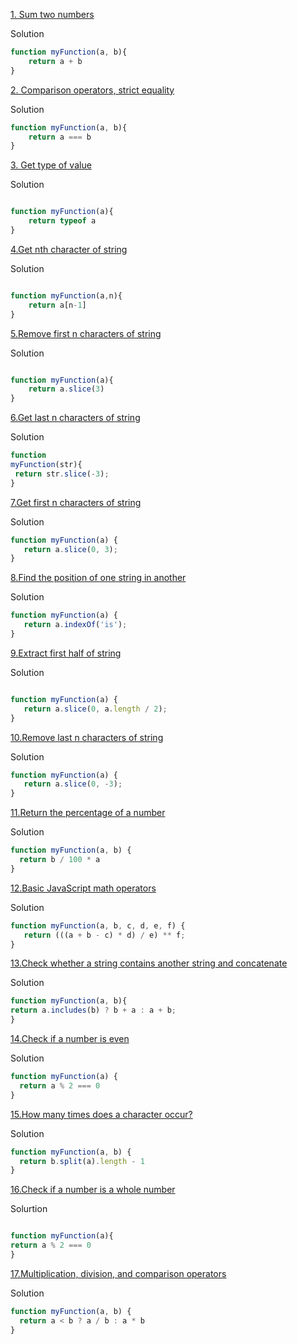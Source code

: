 [1. Sum two numbers](https://www.jschallenger.com/javascript-practice/javascript-fundamentals/sum-two-numbers-javascript)

Solution

```js
function myFunction(a, b){
    return a + b
}
``` 
[2. Comparison operators, strict equality](https://www.jschallenger.com/javascript-practice/javascript-fundamentals/comparison-strict-equality)

Solution

```js
function myFunction(a, b){
    return a === b
}
```
[3. Get type of value](https://www.jschallenger.com/javascript-practice/javascript-fundamentals/type-value-javascript)

Solution

```js

function myFunction(a){
    return typeof a
}
```

[4.Get nth character of string](https://www.jschallenger.com/javascript-practice/javascript-fundamentals/get-nth-character-string-javascript)

Solution

```js

function myFunction(a,n){
    return a[n-1]
}
```

[5.Remove first n characters of string](https://www.jschallenger.com/javascript-practice/javascript-fundamentals/remove-first-characters-string-javascript)

Solution

```js

function myFunction(a){
    return a.slice(3)
}
```

[6.Get last n characters of string](https://www.jschallenger.com/javascript-practice/javascript-fundamentals/get-last-characters-string-javascript)

Solution

```js
function
myFunction(str){
 return str.slice(-3);
}

```

[7.Get first n characters of string](https://www.jschallenger.com/javascript-practice/javascript-fundamentals/get-first-characters-string-javascript)

Solution

```js
function myFunction(a) {
   return a.slice(0, 3);
}
```

[8.Find the position of one string in another](https://www.jschallenger.com/javascript-practice/javascript-fundamentals/index-of-substring-in-string)

Solution

```js
function myFunction(a) {
   return a.indexOf('is');
}
```
[9.Extract first half of string](https://www.jschallenger.com/javascript-practice/javascript-fundamentals/extract-first-half-string-javascript)

Solution

```js 

function myFunction(a) {
   return a.slice(0, a.length / 2);
}
```
[10.Remove last n characters of string](https://www.jschallenger.com/javascript-practice/javascript-fundamentals/remove-last-characters-string-javascript)

Solution

```js
function myFunction(a) {
   return a.slice(0, -3);
}
```
[11.Return the percentage of a number](https://www.jschallenger.com/javascript-practice/javascript-fundamentals/return-percentage-of-number)

Solution

```js
function myFunction(a, b) {
  return b / 100 * a
}
```
[12.Basic JavaScript math operators](https://www.jschallenger.com/javascript-practice/javascript-fundamentals/basic-math-operators-javascript)

Solution

```js
function myFunction(a, b, c, d, e, f) {
   return (((a + b - c) * d) / e) ** f;
}
```

[13.Check whether a string contains another string and concatenate
](https://www.jschallenger.com/javascript-practice/javascript-fundamentals/check-if-string-contains-string)

Solution

```js
function myFunction(a, b){
return a.includes(b) ? b + a : a + b;
}
```

[14.Check if a number is even](https://www.jschallenger.com/javascript-practice/javascript-fundamentals/check-if-number-is-even)

Solution

```js
function myFunction(a) {
  return a % 2 === 0
}
```

[15.How many times does a character occur?](https://www.jschallenger.com/javascript-practice/javascript-fundamentals/times-character-occurs-string)

Solution

```js
function myFunction(a, b) {
  return b.split(a).length - 1
}
```

[16.Check if a number is a whole number](https://www.jschallenger.com/javascript-practice/javascript-fundamentals/check-if-number-is-whole)

Solurtion

```js

function myFunction(a){
return a % 2 === 0
}
```

[17.Multiplication, division, and comparison operators](https://www.jschallenger.com/javascript-practice/javascript-fundamentals/multiplication-division-comparison-operators)

Solution

```js
function myFunction(a, b) {
  return a < b ? a / b : a * b
}
```


